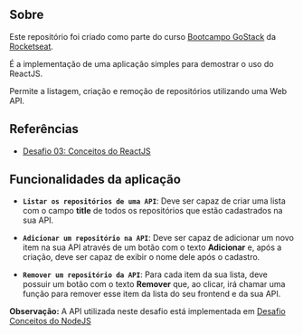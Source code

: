 ## Sobre

Este repositório foi criado como parte do curso [Bootcampo GoStack](https://rocketseat.com.br/gostack) da [Rocketseat](https://rocketseat.com.br).

É a implementação de uma aplicação simples para demostrar o uso do ReactJS.

Permite a listagem, criação e remoção de repositórios utilizando uma Web API.

## Referências

- [Desafio 03: Conceitos do ReactJS](https://github.com/Rocketseat/bootcamp-gostack-desafios/tree/master/desafio-conceitos-reactjs)

## Funcionalidades da aplicação

- **`Listar os repositórios de uma API`**: Deve ser capaz de criar uma lista com o campo **title** de todos os repositórios que estão cadastrados na sua API.

- **`Adicionar um repositório na API`**: Deve ser capaz de adicionar um novo item na sua API através de um botão com o texto **Adicionar** e, após a criação, deve ser capaz de exibir o nome dele após o cadastro.

- **`Remover um repositório da API`**: Para cada item da sua lista, deve possuir um botão com o texto **Remover** que, ao clicar, irá chamar uma função para remover esse item da lista do seu frontend e da sua API.

**Observação:** A API utilizada neste desafio está implementada em [Desafio Conceitos do NodeJS](https://github.com/jonathan-m-borges/desafio-conceitos-nodejs)
